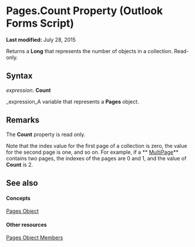 
# Pages.Count Property (Outlook Forms Script)

 **Last modified:** July 28, 2015

Returns a  **Long** that represents the number of objects in a collection. Read-only.

## Syntax

 _expression_. **Count**

 _expression_A variable that represents a  **Pages** object.


## Remarks

The  **Count** property is read only.

Note that the index value for the first page of a collection is zero, the value for the second page is one, and so on. For example, if a  ** [MultiPage](ac0fa233-81fe-8a34-4113-6907c6d8f7e2.md)** contains two pages, the indexes of the pages are 0 and 1, and the value of **Count** is 2.


## See also


#### Concepts


 [Pages Object](20a5339d-1dc7-9b61-d725-d13db72c5f65.md)
#### Other resources


 [Pages Object Members](8cbf9b2a-f53b-087c-0b8e-f824e967b5a6.md)
